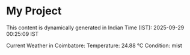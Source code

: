 # My Project

This content is dynamically generated in Indian Time (IST): 2025-09-29 00:25:09 IST


Current Weather in Coimbatore:
Temperature: 24.88 °C
Condition: mist
